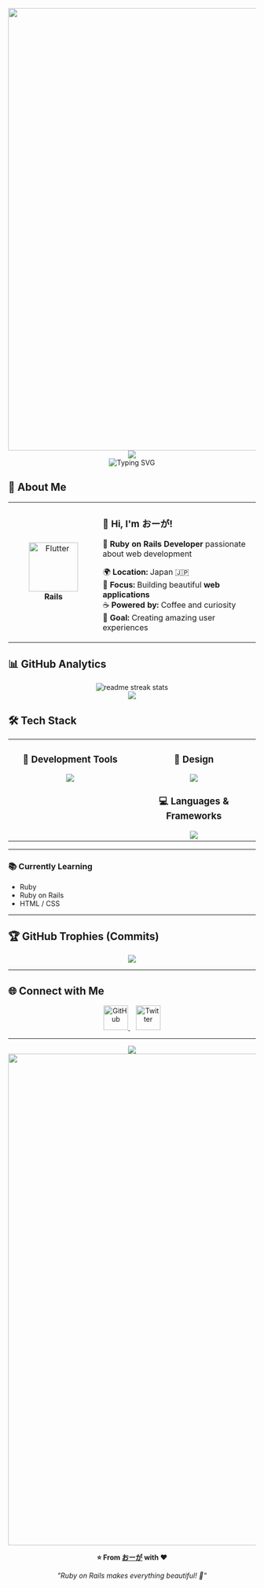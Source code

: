 <div align="center">
  <img src="https://user-images.githubusercontent.com/74038190/212284100-561aa473-3905-4a80-b561-0d28506553ee.gif" width="900">
</div>

<div align="center">
  <img src="https://capsule-render.vercel.app/api?type=waving&color=gradient&customColorList=0,2,2,5,30&height=150&section=header&animation=twinkling" />
</div>

<div align="center">
  <img src="https://readme-typing-svg.herokuapp.com?font=Fira+Code&size=32&duration=2800&pause=2000&color=A9FEF7&center=true&vCenter=true&width=600&lines=Hey+there!+I'm+おーが+%F0%9F%91%8B;Rails+Developer+%F0%9F%9A%80;Web+Enthusiast+%E2%9C%A8;Always+Learning+New+Things+%F0%9F%93%9A" alt="Typing SVG" />
</div>

## 🌟 **About Me**

<div align="center">

<table>
<tr>
<td width="200" align="center">
<img src="https://skillicons.dev/icons?i=rails" width="100" height="100" alt="Flutter" />
<br><strong>Rails</strong>
</td>
<td width="400" align="left">

### 👋 **Hi, I'm おーが!**
🚀 **Ruby on Rails Developer** passionate about web development  

🌍 **Location:** Japan 🇯🇵  
💼 **Focus:** Building beautiful **web applications**  
☕ **Powered by:** Coffee and curiosity  
🎯 **Goal:** Creating amazing user experiences  

</td>
</tr>
</table>

</div>

## 📊 **GitHub Analytics**

<div align="center">
  <img src="https://github-readme-streak-stats.herokuapp.com/?user=ouga2450&theme=transparent&border_radius=10&starting_year=2025" alt="readme streak stats" />
</div>

<div align="center">
  <img src="https://github-readme-activity-graph.vercel.app/graph?username=ouga2450&custom_title=おーが's%20GitHub%20Activity%20Graph&bg_color=0d1117&color=58a6ff&line=58a6ff&point=58a6ff&area=true&hide_border=true" />
</div>

## 🛠️ **Tech Stack**

<table align="center">
<tr>
<td width="50%" align="center" valign="top">

### 🔧 **Development Tools**
<img src="https://skillicons.dev/icons?i=vscode,git,github,postman" />

</td>
<td width="50%" align="center" valign="top">

### 🎨 **Design**
<img src="https://skillicons.dev/icons?i=figma" />

### 💻 **Languages & Frameworks**
<img src="https://skillicons.dev/icons?i=ruby,rails,html,css" />

</td>
</tr>
</table>

---

### 📚 **Currently Learning**
- Ruby  
- Ruby on Rails  
- HTML / CSS  

---

## 🏆 **GitHub Trophies (Commits)**

<div align="center">
  <img src="https://github-profile-trophy.vercel.app/?username=ouga2450&theme=transparent&no-frame=true&no-bg=false&margin-w=4&column=7&rank=SECRET,SSS,SS,S,AAA,AA,A,B,C&title=Commit,Commits" />
</div>

---

## 🌐 **Connect with Me**

<div align="center">
  <a href="https://github.com/ouga2450">
    <img src="https://skillicons.dev/icons?i=github" width="50" alt="GitHub" />
  </a>
  &nbsp;&nbsp;
  <a href="https://twitter.com/ouga_68a">
    <img src="https://skillicons.dev/icons?i=twitter" width="50" alt="Twitter" />
  </a>
</div>

---

<div align="center">
  <img src="https://capsule-render.vercel.app/api?type=waving&color=gradient&customColorList=0,2,2,5,30&height=120&section=footer&animation=twinkling" />
</div>

<div align="center">
  <img src="https://user-images.githubusercontent.com/74038190/212284115-f47cd8ff-2ffb-4b04-b5bf-4d1c14c0247f.gif" width="1000">

  **⭐ From [おーが](https://github.com/ouga2450) with ❤️**
  
  *"Ruby on Rails makes everything beautiful! 🦋"*
</div>

</div>
